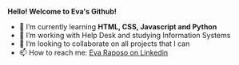 <strong> Hello! Welcome to Eva's Github! </strong>
- 🌱 I’m currently learning <strong>HTML, CSS, Javascript and Python</strong>
- 🌻 I’m working with Help Desk and studying Information Systems
- 💞️ I’m looking to collaborate on all projects that I can
- 📫 How to reach me: <a href="https://www.linkedin.com/in/evamraposo">Eva Raposo on Linkedin</a>

<!---
evamraposo/evamraposo is a ✨ special ✨ repository because its `README.md` (this file) appears on your GitHub profile.
You can click the Preview link to take a look at your changes.
--->
